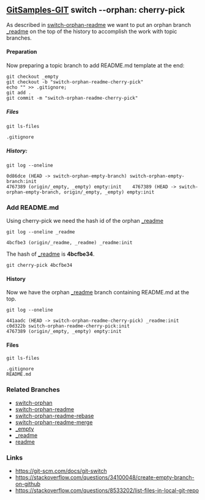 ## [GitSamples-GIT](../../tree/master) switch --orphan: cherry-pick

As described in [switch-orphan-readme](../../tree/switch-orphan-readme) we want to put 
an orphan branch [_readme](../../tree/_readme) on the top of the history
to accomplish the work with topic branches.

#### Preparation

Now preparing a topic branch to add README.md template at the end:

    git checkout _empty
    git checkout -b "switch-orphan-readme-cherry-pick"
    echo "" >> .gitignore;
    git add .
    git commit -m "switch-orphan-readme-cherry-pick"

##### Files

    git ls-files

    .gitignore

##### History:

    git log --oneline

    0d86dce (HEAD -> switch-orphan-empty-branch) switch-orphan-empty-branch:init
    4767389 (origin/_empty, _empty) empty:init    4767389 (HEAD -> switch-orphan-empty-branch, origin/_empty, _empty) empty:init

### Add README.md
Using cherry-pick we need the hash id of the orphan [_readme](../../tree/_readme)

    git log --oneline _readme

    4bcfbe3 (origin/_readme, _readme) _readme:init


The hash of [_readme](../../tree/_readme) is **4bcfbe34**. 

    git cherry-pick 4bcfbe34

#### History
Now we have the orphan [_readme](../../tree/_readme) branch containing README.md 
at the top. 

    git log --oneline

    441aadc (HEAD -> switch-orphan-readme-cherry-pick) _readme:init
    c0d322b switch-orphan-readme-cherry-pick:init
    4767389 (origin/_empty, _empty) empty:init

#### Files

    git ls-files

    .gitignore
    README.md

### Related Branches
* [switch-orphan](../../tree/switch-orphan)
* [switch-orphan-readme](../../tree/switch-orphan-readme)
* [switch-orphan-readme-rebase](../../tree/switch-orphan-readme-rebase)
* [switch-orphan-readme-merge](../../tree/switch-orphan-readme-merge)
* [_empty](../../tree/_empty)
* [_readme](../../tree/_readme)
* [readme](../../tree/readme)

### Links
* https://git-scm.com/docs/git-switch
* https://stackoverflow.com/questions/34100048/create-empty-branch-on-github
* https://stackoverflow.com/questions/8533202/list-files-in-local-git-repo
